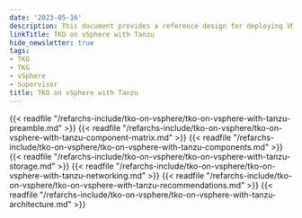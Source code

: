 ```yaml
---
date: '2023-05-16'
description: This document provides a reference design for deploying VMware Tanzu for Kubernetes Operations on vSphere with Tanzu.
linkTitle: TKO on vSphere with Tanzu
hide_newsletter: true
tags:
- TKO
- TKG
- vSphere
- Supervisor
title: TKO on vSphere with Tanzu
---
```


{{< readfile "/refarchs-include/tko-on-vsphere/tko-on-vsphere-with-tanzu-preamble.md" >}}
{{< readfile "/refarchs-include/tko-on-vsphere/tko-on-vsphere-with-tanzu-component-matrix.md" >}}
{{< readfile "/refarchs-include/tko-on-vsphere/tko-on-vsphere-with-tanzu-components.md" >}}
{{< readfile "/refarchs-include/tko-on-vsphere/tko-on-vsphere-with-tanzu-storage.md" >}}
{{< readfile "/refarchs-include/tko-on-vsphere/tko-on-vsphere-with-tanzu-networking.md" >}}
{{< readfile "/refarchs-include/tko-on-vsphere/tko-on-vsphere-with-tanzu-recommendations.md" >}}
{{< readfile "/refarchs-include/tko-on-vsphere/tko-on-vsphere-with-tanzu-architecture.md" >}}
